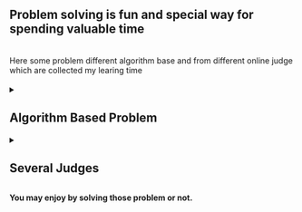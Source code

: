 <h2> Problem solving is fun and special way for spending valuable time</h2>
</br>
Here some problem different algorithm base and from different online judge which are collected my learing time
</br>
</br>
<details>
    <summary><h2>Algorithm Based Problem</h2></summary>
    <h4><a href="https://github.com/Mestu-Paul/MyProgramming/blob/master/algorithm/Binary_Search">Binary Search</a></h4>
    <h4><a href="https://github.com/Mestu-Paul/MyProgramming/blob/master/algorithm/DP">Dynamic Programming</a></h4>
    <h4><a href="https://github.com/Mestu-Paul/MyProgramming/blob/master/algorithm/Floyd-Warshall">Floyd Warshall</a></h4>
    <h4><a href="https://github.com/Mestu-Paul/MyProgramming/blob/master/algorithm/Interval">Interval</a></h4>
    <h4><a href="https://github.com/Mestu-Paul/MyProgramming/blob/master/algorithm/Lowest-Common-Ancestor(LCA)">Lowest Common Ancestor(LCA)</a></h4>
    <h4><a href="https://github.com/Mestu-Paul/MyProgramming/blob/master/algorithm/Minimum-spanning-tree(MST)">Minimum Spanning Tree(MST)</a></h4>
    <h4><a href="https://github.com/Mestu-Paul/MyProgramming/blob/master/algorithm/Segment-tree">Segment Tree</a></h4>
    <h4><a href="https://github.com/Mestu-Paul/MyProgramming/blob/master/algorithm/Sparse_table_OR_RMQ">Sparse table or RMQ</a></h4>
    <h4><a href="https://github.com/Mestu-Paul/MyProgramming/blob/master/algorithm/Trie">Trie</a></h4>

</details>
<details>
    <summary><h2>Several Judges</h2></summary>
    <h4><a href="https://github.com/Mestu-Paul/MyProgramming/blob/master/CSES">CSES judge's problem</a></h4>
    <h4><a href="https://github.com/Mestu-Paul/MyProgramming/blob/master/LeetCode">LeetCode judge's problem</a></h4>
    <h4><a href="https://github.com/Mestu-Paul/MyProgramming/blob/master/LightOj">LightOj judge's problem</a></h4>
    <h4><a href="https://github.com/Mestu-Paul/MyProgramming/blob/master/oj.uz">oj.uz judge's problem</a></h4>
    <h4><a href="https://github.com/Mestu-Paul/MyProgramming/blob/master/Spoj">Spoj judge's problem</a></h4>
    <h4><a href="https://github.com/Mestu-Paul/MyProgramming/blob/master/Toph">Toph judge's problem</a></h4>
</details>

<b>You may enjoy by solving those problem or not.</b>